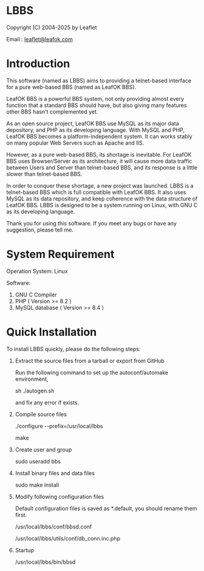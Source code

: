 # LBBS

Copyright (C) 2004-2025 by Leaflet

Email : leaflet@leafok.com


Introduction
=================
This software (named as LBBS) aims to providing a telnet-based interface for a pure web-based BBS (named as LeafOK BBS).

LeafOK BBS is a powerful BBS system, not only providing almost every function that a standard BBS should have, but also giving many features other BBS hasn't complemented yet.

As an open source project, LeafOK BBS use MySQL as its major data depository, and PHP as its developing language. With MySQL and PHP, LeafOK BBS becomes a platform-independent system. It can works stably on many popular Web Servers such as Apache and IIS.

However, as a pure web-based BBS, its shortage is inevitable. For LeafOK BBS uses Browser/Server as its architecture, it will cause more data traffic between Users and Server than telnet-based BBS, and its response is a little slower than telnet-based BBS.

In order to conquer these shortage, a new project was launched. LBBS is a telnet-based BBS which is full compatible with LeafOK BBS. It also uses MySQL as its data repository, and keep coherence with the data structure of LeafOK BBS. LBBS is designed to be a system running on Linux, with GNU C as its developing language.

Thank you for using this software. If you meet any bugs or have any suggestion, please tell me.


System Requirement
==================
Operation System: Linux

Software: 
1) GNU C Compiler
2) PHP ( Version >= 8.2 )
3) MySQL database ( Version >= 8.4 )


Quick Installation
==================
To install LBBS quickly, please do the following steps:

1) Extract the source files from a tarball or export from GitHub

   Run the following command to set up the autoconf/automake environment,

   sh ./autogen.sh

   and fix any error if exists.

2) Compile source files

   ./configure --prefix=/usr/local/lbbs

   make

3) Create user and group

   sudo useradd bbs

4) Install binary files and data files

   sudo make install

5) Modify following configuration files

   Default configuration files is saved as *.default, you should rename them first.
   
   /usr/local/lbbs/conf/bbsd.conf
   
   /usr/local/lbbs/utils/conf/db_conn.inc.php

6) Startup

   /usr/local/lbbs/bin/bbsd

